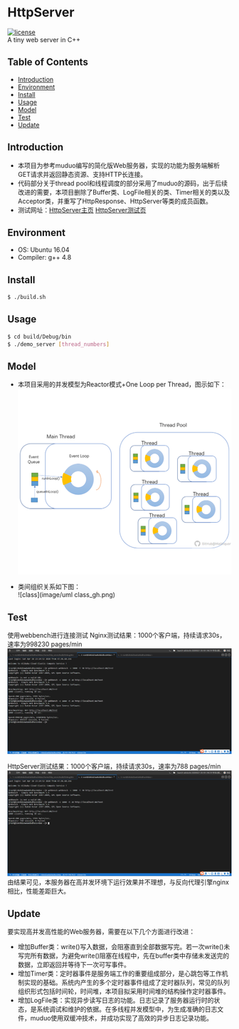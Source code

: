 # HttpServer
[![license](https://img.shields.io/github/license/mashape/apistatus.svg)](https://opensource.org/licenses/MIT)  
A tiny web server in C++

## Table of Contents

- [Introduction](#Introduction)
- [Environment](#Enviroment)
- [Install](#Install)
- [Usage](#Usage)
- [Model](#Model)
- [Test](#Test)
- [Update](#Update)

## Introduction

- 本项目为参考muduo编写的简化版Web服务器，实现的功能为服务端解析GET请求并返回静态资源、支持HTTP长连接。  
- 代码部分关于thread pool和线程调度的部分采用了muduo的源码，出于后续改进的需要，本项目删除了Buffer类、LogFile相关的类、Timer相关的类以及Acceptor类，并重写了HttpResponse、HttpServer等类的成员函数。
- 测试网址：[HttpServer主页](/39.101.190.70/) [HttpServer测试页](/39.101.190.70/test)  

## Environment

- OS: Ubuntu 16.04
- Compiler: g++ 4.8

## Install

```sh
$ ./build.sh
```

## Usage

```sh
$ cd build/Debug/bin
$ ./demo_server [thread_numbers]
```

## Model

-	本项目采用的并发模型为Reactor模式+One Loop per Thread，图示如下：  
![thread_pool](image/threadpool_gh.png)

- 类间组织关系如下图：  
![class](image/uml class_gh.png)


## Test

使用webbench进行连接测试 
Nginx测试结果：1000个客户端，持续请求30s，速率为998230 pages/min  
![webbench-nginx](image/webbench-nginx.png)  
 
HttpServer测试结果：1000个客户端，持续请求30s，速率为788 pages/min  
![webbench-server](image/webbench-server.png)  
由结果可见，本服务器在高并发环境下运行效果并不理想，与反向代理引擎nginx相比，性能差距巨大。


## Update

要实现高并发高性能的Web服务器，需要在以下几个方面进行改进：
- 增加Buffer类：write()写入数据，会阻塞直到全部数据写完。若一次write()未写完所有数据，为避免write()阻塞在线程中，先在buffer类中存储未发送完的数据，立即返回并等待下一次可写事件。
- 增加Timer类：定时器事件是服务端工作的重要组成部分，是心跳包等工作机制实现的基础。系统内产生的多个定时器事件组成了定时器队列，常见的队列组织形式包括时间轮，时间堆，本项目拟采用时间堆的结构操作定时器事件。
- 增加LogFile类：实现异步读写日志的功能。日志记录了服务器运行时的状态，是系统调试和维护的依据。在多线程并发模型中，为生成准确的日志文件，muduo使用双缓冲技术，并成功实现了高效的异步日志记录功能。

